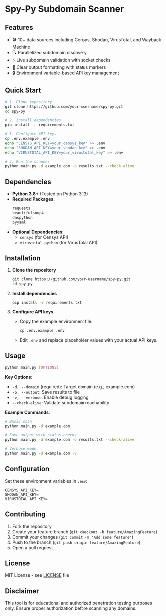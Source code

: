 # Spy-Py Subdomain Scanner

## Features
- 🛠️ 10+ data sources including Censys, Shodan, VirusTotal, and Wayback Machine
- 🔍 Parallelized subdomain discovery
- ⚡ Live subdomain validation with socket checks
- 📝 Clear output formatting with status markers
- 🔒 Environment variable-based API key management

## Quick Start
```bash
# 1. Clone repository
git clone https://github.com/your-username/spy-py.git
cd spy-py

# 2. Install dependencies
pip install -r requirements.txt

# 3. Configure API keys
cp .env.example .env
echo "CENSYS_API_KEY=your_censys_key" >> .env
echo "SHODAN_API_KEY=your_shodan_key" >> .env
echo "VIRUSTOTAL_API_KEY=your_virustotal_key" >> .env

# 4. Run the scanner
python main.py -d example.com -o results.txt --check-alive
```

## Dependencies
- **Python 3.8+** (Tested on Python 3.13)
- **Required Packages**:
  ```bash
  requests
  beautifulsoup4
  dnspython
  pyyaml
  ```
- **Optional Dependencies**:
  - `censys` (for Censys API)
  - `virustotal-python` (for VirusTotal API)

## Installation
1. **Clone the repository**
   ```bash
   git clone https://github.com/your-username/spy-py.git
   cd spy-py
   ```

2. **Install dependencies**
   ```bash
   pip install -r requirements.txt
   ```

3. **Configure API keys**
   - Copy the example environment file:
     ```bash
     cp .env.example .env
     ```
   - Edit `.env` and replace placeholder values with your actual API keys.

## Usage
```bash
python main.py [OPTIONS]
```

**Key Options**:
- `-d, --domain` (required): Target domain (e.g., example.com)
- `-o, --output`: Save results to file
- `-v, --verbose`: Enable debug logging
- `--check-alive`: Validate subdomain reachability

**Example Commands**:
```bash
# Basic scan
python main.py -d example.com

# Save output with status checks
python main.py -d example.com -o results.txt --check-alive

# Verbose mode
python main.py -d example.com -v
```

## Configuration
Set these environment variables in `.env`:
```env
CENSYS_API_KEY=
SHODAN_API_KEY=
VIRUSTOTAL_API_KEY=
```

## Contributing
1. Fork the repository
2. Create your feature branch (`git checkout -b feature/AmazingFeature`)
3. Commit your changes (`git commit -m 'Add some feature'`)
4. Push to the branch (`git push origin feature/AmazingFeature`)
5. Open a pull request

## License
MIT License - see [LICENSE](LICENSE) file

## Disclaimer
This tool is for educational and authorized penetration testing purposes only. Ensure proper authorization before scanning any domains.
